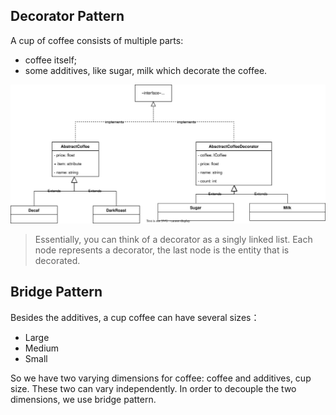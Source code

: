 ## Decorator Pattern
A cup of coffee consists of multiple parts:
- coffee itself;
- some additives, like sugar, milk which decorate the coffee.

![decorator pattern UML diagram](decorator_uml.svg)

> Essentially, you can think of a decorator as a singly linked list. Each node 
> represents a decorator, the last node is the entity that is decorated.


## Bridge Pattern
Besides the additives, a cup coffee can have several sizes：
- Large
- Medium
- Small

So we have two varying dimensions for coffee: coffee and additives, cup size. These two 
can vary independently. In order to decouple the two dimensions, we use bridge pattern.
